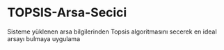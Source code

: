 # TOPSIS-Arsa-Secici
Sisteme yüklenen arsa bilgilerinden Topsis algoritmasını secerek en ideal arsayı bulmaya  uygulama
